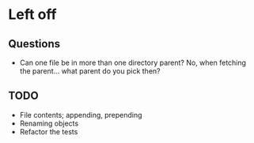 # Left off


## Questions

- Can one file be in more than one directory parent? No, when fetching the parent... what parent do you pick then?

## TODO

- File contents; appending, prepending
- Renaming objects
- Refactor the tests